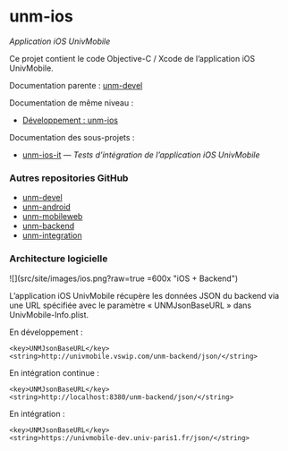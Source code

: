 unm-ios
=======

_Application iOS UnivMobile_

Ce projet contient le code Objective-C / Xcode de l’application iOS UnivMobile.

Documentation parente : [unm-devel](../../../unm-devel/blob/develop/README.md "Documentation parente : unm-devel/README.md")

Documentation de même niveau :

  * [Développement : unm-ios](Devel.md "Documentation : unm-ios/Devel.md")

Documentation des sous-projets :

  * [unm-ios-it](unm-ios-it/README.md) — _Tests d’intégration de l’application iOS UnivMobile_

### Autres repositories GitHub

  * [unm-devel](https://github.com/univmobile/unm-devel "Repository GitHub unm-devel")
  * [unm-android](https://github.com/univmobile/unm-android "Repository GitHub unm-android")
  * [unm-mobileweb](https://github.com/univmobile/unm-mobileweb "Repository GitHub unm-mobileweb")
  * [unm-backend](https://github.com/univmobile/unm-backend "Repository GitHub unm-backend")
  * [unm-integration](https://github.com/univmobile/unm-integration "Repository GitHub unm-integration")

### Architecture logicielle

![](src/site/images/ios.png?raw=true =600x "iOS + Backend")

L’application iOS UnivMobile récupère les données JSON du backend
via une URL spécifiée avec le paramètre « UNMJsonBaseURL »
dans UnivMobile-Info.plist.

En développement :

    <key>UNMJsonBaseURL</key>
    <string>http://univmobile.vswip.com/unm-backend/json/</string>

En intégration continue :

    <key>UNMJsonBaseURL</key>
    <string>http://localhost:8380/unm-backend/json/</string>
    
En intégration :

    <key>UNMJsonBaseURL</key>
    <string>https://univmobile-dev.univ-paris1.fr/json/</string>
